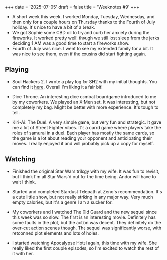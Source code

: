 +++
date = '2025-07-05'
draft = false
title = 'Weeknotes #9'
+++

* A short week this week. I worked Monday, Tuesday, Wednesday, and then only for a couple hours on Thursday thanks to the Fourth of July holiday. It's nice to have a bit of a break.
* We got Sophie some CBD oil to try and curb her anxiety during the fireworks. It worked pretty well! though we still lost sleep from the jerks deciding 1 AM was a good time to start a fireworks show.
* Fourth of July was nice. I went to see my extended family for a bit. It was nice to see them, even if the cousins did start fighting again.

## Playing

* Soul Hackers 2. I wrote a play log for SH2 with my initial thoughts. You can find it [here](https://tk-web.top/posts/2025-07-01-playlog-sh2-1/). Overall I'm liking it a fair bit!

* Dice Throne. An interesting dice combat boardgame introduced to me by my coworkers. We played an X-Men set. It was interesting, but not completely my bag. Might be better with more experience. It's tough to tell.

* Kiri-Ai: The Duel. A very simple game, but very fun and strategic. It gave me a lot of Street Fighter vibes. It's a carrd game where players take the roles of samurai in a duel. Each player has mostly the same cards, so the game is a lot about reading your opponent and anticipating their moves. I really enjoyed it and will probably pick up a copy for myself.

## Watching

* Finished the original Star Wars trilogy with my wife. It was fun to revisit, but I think I'm all Star Wars'd out for the time being. Andor will have to wait I think.

* Started and completed Stardust Telepath at Zeno's recommendation. It's a cute little show, but not really striking in any major way. Very much empty calories, but it's a genre I am a sucker for.

* My coworkers and I watched The Old Guard and the new sequel since this week was so slow. The first is an interesting movie. Definitely has some faults in the plot, but the action was decent. They definitely do the over-cut action scenes though. The sequel was significantly worse, with retconned plot elements and lots of holes. 

* I started watching Apocalypse Hotel again, this time with my wife. She really liked the first couple episodes, so I'm excited to watch the rest of it with her.
